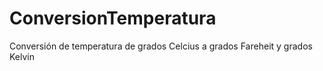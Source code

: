 # ConversionTemperatura
Conversión de temperatura de grados Celcius a grados Fareheit y grados Kelvin
